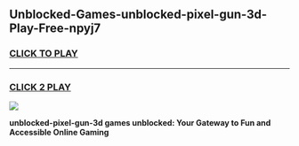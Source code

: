 
## Unblocked-Games-unblocked-pixel-gun-3d-Play-Free-npyj7
<h3>
<a href="https://premium76.site?title=unblocked-pixel-gun-3d&ref=22A">CLICK TO PLAY</a></h3>
<hr>

<h3>
<a href="https://premium76.site?title=unblocked-pixel-gun-3d&ref=22A">CLICK 2 PLAY</a>
  
</h3>

<a href="https://premium76.site?title=unblocked-pixel-gun-3d&ref=22A"><img src="https://clearcache.store/games.png"></a>


**unblocked-pixel-gun-3d games unblocked: Your Gateway to Fun and Accessible Online Gaming**
